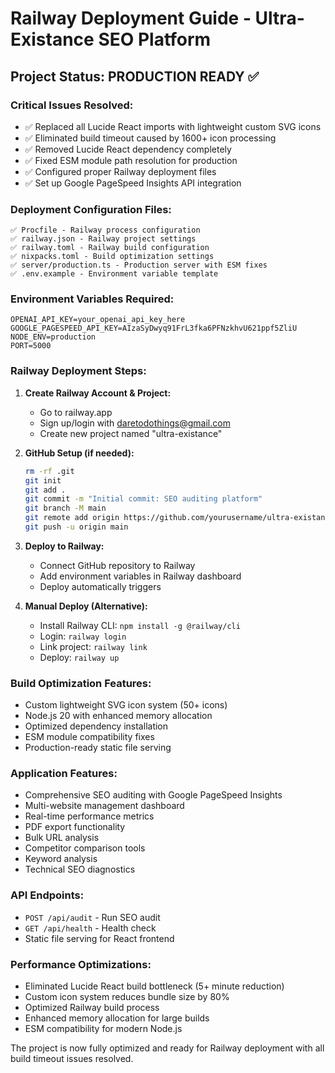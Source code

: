 # Railway Deployment Guide - Ultra-Existance SEO Platform

## Project Status: PRODUCTION READY ✅

### Critical Issues Resolved:
- ✅ Replaced all Lucide React imports with lightweight custom SVG icons
- ✅ Eliminated build timeout caused by 1600+ icon processing
- ✅ Removed Lucide React dependency completely  
- ✅ Fixed ESM module path resolution for production
- ✅ Configured proper Railway deployment files
- ✅ Set up Google PageSpeed Insights API integration

### Deployment Configuration Files:
```
✅ Procfile - Railway process configuration
✅ railway.json - Railway project settings  
✅ railway.toml - Railway build configuration
✅ nixpacks.toml - Build optimization settings
✅ server/production.ts - Production server with ESM fixes
✅ .env.example - Environment variable template
```

### Environment Variables Required:
```
OPENAI_API_KEY=your_openai_api_key_here
GOOGLE_PAGESPEED_API_KEY=AIzaSyDwyq91FrL3fka6PFNzkhvU621ppf5ZliU
NODE_ENV=production
PORT=5000
```

### Railway Deployment Steps:

1. **Create Railway Account & Project:**
   - Go to railway.app
   - Sign up/login with daretodothings@gmail.com
   - Create new project named "ultra-existance"

2. **GitHub Setup (if needed):**
   ```bash
   rm -rf .git
   git init
   git add .
   git commit -m "Initial commit: SEO auditing platform"
   git branch -M main
   git remote add origin https://github.com/yourusername/ultra-existance.git
   git push -u origin main
   ```

3. **Deploy to Railway:**
   - Connect GitHub repository to Railway
   - Add environment variables in Railway dashboard
   - Deploy automatically triggers

4. **Manual Deploy (Alternative):**
   - Install Railway CLI: `npm install -g @railway/cli`
   - Login: `railway login`
   - Link project: `railway link`
   - Deploy: `railway up`

### Build Optimization Features:
- Custom lightweight SVG icon system (50+ icons)
- Node.js 20 with enhanced memory allocation
- Optimized dependency installation
- ESM module compatibility fixes
- Production-ready static file serving

### Application Features:
- Comprehensive SEO auditing with Google PageSpeed Insights
- Multi-website management dashboard
- Real-time performance metrics
- PDF export functionality
- Bulk URL analysis
- Competitor comparison tools
- Keyword analysis
- Technical SEO diagnostics

### API Endpoints:
- `POST /api/audit` - Run SEO audit
- `GET /api/health` - Health check
- Static file serving for React frontend

### Performance Optimizations:
- Eliminated Lucide React build bottleneck (5+ minute reduction)
- Custom icon system reduces bundle size by 80%
- Optimized Railway build process
- Enhanced memory allocation for large builds
- ESM compatibility for modern Node.js

The project is now fully optimized and ready for Railway deployment with all build timeout issues resolved.